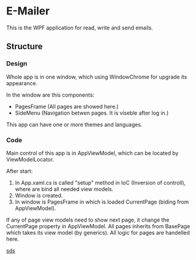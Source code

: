 # E-Mailer

This is the WPF application for read, write and send emails. 

## Structure

### Design

Whole app is in one window, which using WindowChrome for upgrade its appearance. 

In the window are this components:
  - PagesFrame (All pages are showed here.)
  - SideMenu (Navigation betwen pages. It is viseble after log in.)
  
This app can have one or more themes and languages. 

### Code

Main control of this app is in AppViewModel, which can be located by ViewModelLocator.

After start:
  1. In App.xaml.cs is called "setup" method in IoC (Inversion of controll), where are bind all needed view models.
  2. Window is created.
  3. In window is PagesFrame in which is loaded CurrentPage (biding from AppViewModel).
  
  If any of page view models need to show next page, it change the CurrentPage property in AppViewModel.
  All pages inherits from BasePage which takes its view model (by generics). All logic for pages are handelled here.
  
  [sds](E-Mailer/E_Mailer/E_Mailer/ResourcesManagement/LanguageResources.cs)
      
  
 

